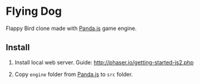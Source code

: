 # Flying Dog

Flappy Bird clone made with [Panda.js](http://github.com/ekelokorpi/panda.js) game engine.

## Install

1) Install local web server. Guide: http://phaser.io/getting-started-js2.php

2) Copy `engine` folder from [Panda.js](http://github.com/ekelokorpi/panda.js) to `src` folder.
